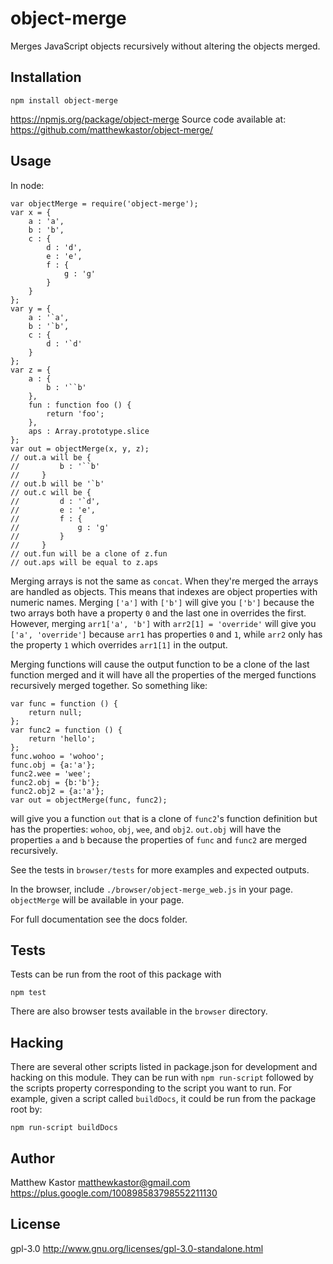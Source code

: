 # object-merge

Merges JavaScript objects recursively without altering the objects merged.

## Installation

```
npm install object-merge
```

https://npmjs.org/package/object-merge
Source code available at: https://github.com/matthewkastor/object-merge/

## Usage

In node:

```
var objectMerge = require('object-merge');
var x = {
    a : 'a',
    b : 'b',
    c : {
        d : 'd',
        e : 'e',
        f : {
            g : 'g'
        }
    }
};
var y = {
    a : '`a',
    b : '`b',
    c : {
        d : '`d'
    }
};
var z = {
    a : {
        b : '``b'
    },
    fun : function foo () {
        return 'foo';
    },
    aps : Array.prototype.slice
};
var out = objectMerge(x, y, z);
// out.a will be {
//         b : '``b'
//     }
// out.b will be '`b'
// out.c will be {
//         d : '`d',
//         e : 'e',
//         f : {
//             g : 'g'
//         }
//     }
// out.fun will be a clone of z.fun
// out.aps will be equal to z.aps
```

Merging arrays is not the same as `concat`. When they're merged the arrays are
 handled as objects. This means that indexes are object properties with numeric
 names. Merging `['a']` with `['b']` will give you `['b']` because the two
 arrays both have a property `0` and the last one in overrides the first.
 However, merging `arr1['a', 'b']` with `arr2[1] = 'override'` will give you
 `['a', 'override']` because `arr1` has properties `0` and `1`, while `arr2`
 only has the property `1` which overrides `arr1[1]` in the output.

Merging functions will cause the output function to be a clone of the last
 function merged and it will have all the properties of the merged functions
 recursively merged together. So something like:

```
var func = function () {
    return null;
};
var func2 = function () {
    return 'hello';
};
func.wohoo = 'wohoo';
func.obj = {a:'a'};
func2.wee = 'wee';
func2.obj = {b:'b'};
func2.obj2 = {a:'a'};
var out = objectMerge(func, func2);
```

will give you a function `out` that is a clone of `func2`'s function definition
 but has the properties: `wohoo`, `obj`, `wee`, and `obj2`. `out.obj` will have
 the properties `a` and `b` because the properties of `func` and `func2` are
 merged recursively.

See the tests in `browser/tests` for more examples and expected outputs.

In the browser, include `./browser/object-merge_web.js` in your page.
 `objectMerge` will be available in your page.

For full documentation see the docs folder.

## Tests

Tests can be run from the root of this package with

```
npm test
```

There are also browser tests available in the `browser` directory.

## Hacking

There are several other scripts listed in package.json for development and
 hacking on this module. They can be run with `npm run-script` followed by the
 scripts property corresponding to the script you want to run. For example,
 given a script called `buildDocs`, it could be run from the package root by:

```
npm run-script buildDocs
```

## Author

Matthew Kastor
matthewkastor@gmail.com
https://plus.google.com/100898583798552211130

## License

gpl-3.0
http://www.gnu.org/licenses/gpl-3.0-standalone.html